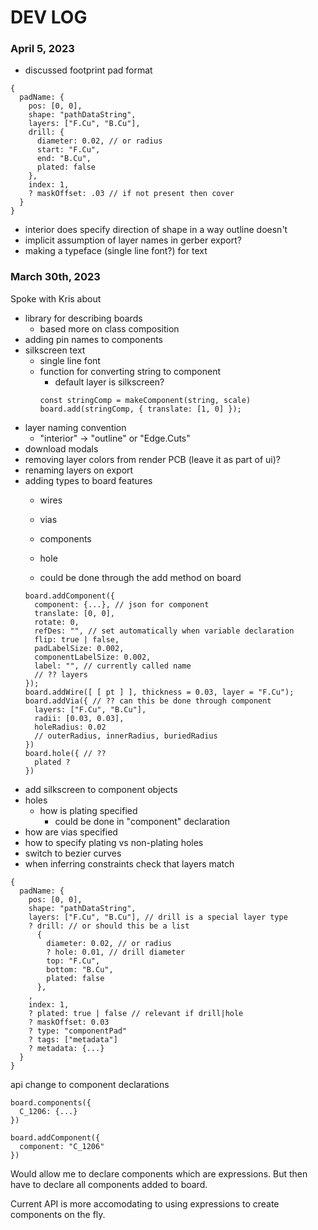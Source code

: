# DEV LOG

### April 5, 2023

- discussed footprint pad format
```
{
  padName: {
    pos: [0, 0],
    shape: "pathDataString",
    layers: ["F.Cu", "B.Cu"],
    drill: {
      diameter: 0.02, // or radius
      start: "F.Cu",
      end: "B.Cu",
      plated: false
    },
    index: 1,
    ? maskOffset: .03 // if not present then cover
  }
}
```
- interior does specify direction of shape in a way outline doesn't
- implicit assumption of layer names in gerber export?
- making a typeface (single line font?) for text

### March 30th, 2023

Spoke with Kris about
  - library for describing boards
    - based more on class composition
  - adding pin names to components
  - silkscreen text
    - single line font
    - function for converting string to component
      - default layer is silkscreen?
      ```
      const stringComp = makeComponent(string, scale)
      board.add(stringComp, { translate: [1, 0] });
      ```
  - layer naming convention
    - "interior" -> "outline" or "Edge.Cuts"
  - download modals
  - removing layer colors from render PCB (leave it as part of ui)?
  - renaming layers on export
  - adding types to board features
    - wires
    - vias
    - components
    - hole

    - could be done through the add method on board
    ```
    board.addComponent({
      component: {...}, // json for component
      translate: [0, 0],
      rotate: 0,
      refDes: "", // set automatically when variable declaration
      flip: true | false,
      padLabelSize: 0.002,
      componentLabelSize: 0.002,
      label: "", // currently called name
      // ?? layers
    });
    board.addWire([ [ pt ] ], thickness = 0.03, layer = "F.Cu");
    board.addVia({ // ?? can this be done through component
      layers: ["F.Cu", "B.Cu"],
      radii: [0.03, 0.03],
      holeRadius: 0.02
      // outerRadius, innerRadius, buriedRadius
    })
    board.hole({ // ??
      plated ?
    })
    ```
  - add silkscreen to component objects
  - holes
    - how is plating specified
      - could be done in "component" declaration
  - how are vias specified
  - how to specify plating vs non-plating holes
  - switch to bezier curves
  - when inferring constraints check that layers match
  ```
  {
    padName: {
      pos: [0, 0],
      shape: "pathDataString",
      layers: ["F.Cu", "B.Cu"], // drill is a special layer type
      ? drill: // or should this be a list
        {
          diameter: 0.02, // or radius
          ? hole: 0.01, // drill diameter
          top: "F.Cu",
          bottom: "B.Cu",
          plated: false
        },
      ,
      index: 1,
      ? plated: true | false // relevant if drill|hole
      ? maskOffset: 0.03
      ? type: "componentPad"
      ? tags: ["metadata"]
      ? metadata: {...}
    }
  }
  ```


  api change to component declarations
  ```
  board.components({
    C_1206: {...}
  })

  board.addComponent({
    component: "C_1206"
  })
  ```
  Would allow me to declare components which are expressions. But then have to declare all components added to board. 

  Current API is more accomodating to using expressions to create components on the fly.